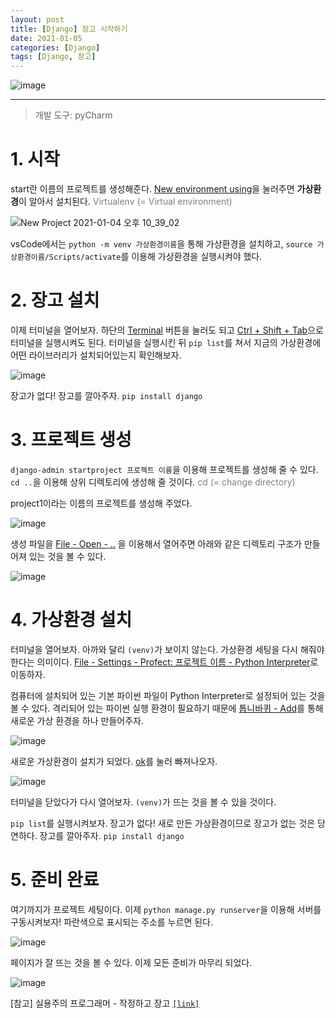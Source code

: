 ```yaml
---
layout: post
title: [Django] 장고 시작하기
date: 2021-01-05
categories: [Django]
tags: [Django, 장고]
---
```








![image](https://user-images.githubusercontent.com/63948884/103547969-6d6a6300-4ee8-11eb-8a64-7882361a1867.png)

----



> 개발 도구: pyCharm







# 1. 시작



start란 이름의 프로젝트를 생성해준다. <u>New environment using</u>을 눌러주면 <b>가상환경</b>이 알아서 설치된다. <font color="gray">Virtualenv (= Virtual environment)</font>

![New Project 2021-01-04 오후 10_39_02](https://user-images.githubusercontent.com/63948884/103540920-e0221100-4edd-11eb-9808-8136524f1635.png)

vsCode에서는  `python -m venv 가상환경이름`을 통해 가상환경을 설치하고, `source 가상환경이름/Scripts/activate`를 이용해 가상환경을 실행시켜야 했다. 







# 2. 장고 설치



이제 터미널을 열어보자. 하단의 <u>Terminal</u> 버튼을 눌러도 되고 <u>Ctrl + Shift + Tab</u>으로 터미널을 실행시켜도 된다. 터미널을 실행시킨 뒤 `pip list`를 쳐서 지금의 가상환경에 어떤 라이브러리가 설치되어있는지 확인해보자.

![image](https://user-images.githubusercontent.com/63948884/103543341-b2d76200-4ee1-11eb-9be6-3afbd4c21020.png)

장고가 없다! 장고를 깔아주자. `pip install django`







# 3. 프로젝트 생성



`django-admin startproject 프로젝트 이름`을 이용해 프로젝트를 생성해 줄 수 있다. `cd ..`을 이용해 상위 디렉토리에 생성해 줄 것이다.  <font color="gray">cd (= change directory)</font> 

project1이라는 이름의 프로젝트를 생성해 주었다.

![image](https://user-images.githubusercontent.com/63948884/103544378-5c6b2300-4ee3-11eb-9808-2d0d399dc7b4.png)



생성 파일을 <u>File - Open - ..</u> 을 이용해서 열어주면 아래와 같은 디렉토리 구조가 만들어져 있는 것을 볼 수 있다. 

![image](https://user-images.githubusercontent.com/63948884/103544907-1febf700-4ee4-11eb-8639-c2e070b1fe81.png)







# 4. 가상환경 설치



터미널을 열어보자. 아까와 달리 `(venv)`가 보이지 않는다. 가상환경 세팅을 다시 해줘야 한다는 의미이다. <u>File - Settings - Profect: 프로젝트 이름 - Python Interpreter</u>로 이동하자. 

컴퓨터에 설치되어 있는 기본 파이썬 파일이 Python Interpreter로 설정되어 있는 것을 볼 수 있다. 격리되어 있는 파이썬 실행 환경이 필요하기 때문에 <u>톱니바퀴 - Add</u>를 통해 새로운 가상 환경을 하나 만들어주자.

![image](https://user-images.githubusercontent.com/63948884/103545985-ad7c1680-4ee5-11eb-9ee7-f81ad511f0aa.png)

새로운 가상환경이 설치가 되었다. <u>ok</u>를 눌러 빠져나오자.

![image](https://user-images.githubusercontent.com/63948884/103546711-c802bf80-4ee6-11eb-9b77-296f1ae9c17f.png)

터미널을 닫았다가 다시 열어보자. `(venv)`가 뜨는 것을 볼 수 있을 것이다. 

`pip list`를 실행시켜보자. 장고가 없다! 새로 만든 가상환경이므로 장고가 없는 것은 당연하다. 장고를 깔아주자. `pip install django`







# 5. 준비 완료



여기까지가 프로젝트 세팅이다. 이제 `python manage.py runserver`을 이용해 서버를 구동시켜보자! 파란색으로 표시되는 주소를 누르면 된다.

![image](https://user-images.githubusercontent.com/63948884/103547835-41e77880-4ee8-11eb-9593-6fb55b294ae8.png)



페이지가 잘 뜨는 것을 볼 수 있다. 이제 모든 준비가 마무리 되었다. 

![image](https://user-images.githubusercontent.com/63948884/103547969-6d6a6300-4ee8-11eb-8a64-7882361a1867.png)















[참고] 실용주의 프로그래머 - 작정하고 장고 [`[link]`](https://www.youtube.com/channel/UCmm6VRoi59BUHDPoa3k4VPw)